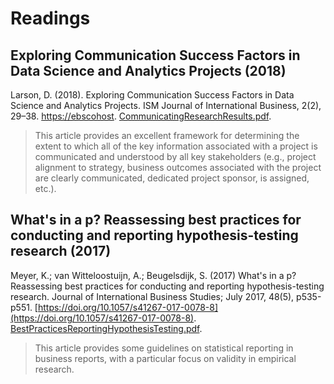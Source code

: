 # Readings

## Exploring Communication Success Factors in Data Science and Analytics Projects (2018)

Larson, D. (2018). Exploring Communication Success Factors in Data Science and Analytics Projects. ISM Journal of International Business, 2(2), 29–38. [https://ebscohost](https://search-ebscohost-com.proxy1.ncu.edu/login.aspx?direct=true&db=bth&AN=131340304&site=eds-live). [CommunicatingResearchResults.pdf](CommunicatingResearchResults.pdf).

> This article provides an excellent framework for determining the extent to which all of the key information associated with a project is communicated and understood by all key stakeholders (e.g., project alignment to strategy, business outcomes associated with the project are clearly communicated, dedicated project sponsor, is assigned, etc.).

## What's in a p? Reassessing best practices for conducting and reporting hypothesis-testing research (2017)

Meyer, K.; van Witteloostuijn, A.; Beugelsdijk, S. (2017) What's in a p? Reassessing best practices for conducting and reporting hypothesis-testing research. Journal of International Business Studies; July 2017, 48(5), p535-p551. [https://doi.org/10.1057/s41267-017-0078-8](https://doi.org/10.1057/s41267-017-0078-8).  [BestPracticesReportingHypothesisTesting.pdf](BestPracticesReportingHypothesisTesting.pdf).

> This article provides some guidelines on statistical reporting in business reports, with a particular focus on validity in empirical research.

